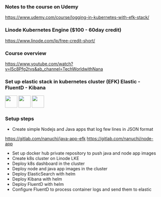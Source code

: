 ### Notes to the course on Udemy
https://www.udemy.com/course/logging-in-kubernetes-with-efk-stack/

### Linode Kubernetes Engine ($100 - 60day credit)
https://www.linode.com/lp/free-credit-short/

### Course overview
https://www.youtube.com/watch?v=I5c8Pfg2tys&ab_channel=TechWorldwithNana

### Set up elastic stack in kubernetes cluster (EFK) Elastic - FluentD - Kibana

<img src="https://techtiefen.de/podlove/image/68747470733a2f2f7465636874696566656e2e64652f77702d636f6e74656e742f75706c6f6164732f656c61737469632e706e67/500/500/0/elasticsearch" width="40px" height="40px" />

<img src="https://pbs.twimg.com/profile_images/765159101542244353/Sgj58-zy_400x400.jpg" width="40px" height="40px" />

<img src="https://img.stackshare.io/service/1722/Image_2019-05-20_at_4.53.31_PM.png" width="40px" height="40px" />


### Setup steps

- Create simple Nodejs and Java apps that log few lines in JSON format

https://gitlab.com/nanuchi/java-app-efk
https://gitlab.com/nanuchi/node-app

- Set up docker hub private repository to push java and node app images
- Create k8s cluster on Linode LKE
- Deploy k8s dashboard in the cluster
- Deploy node and java app images in the cluster
- Deploy ElasticSearch with helm 
- Deploy Kibana with helm 
- Deploy FluentD with helm 
- Configure FluentD to process container logs and send them to elastic 

 
